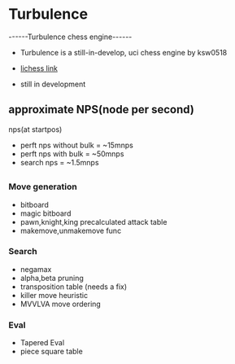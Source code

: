# Turbulence

------Turbulence chess engine------
- Turbulence is a still-in-develop, uci chess engine by ksw0518

- [lichess link](https://lichess.org/@/turbulencebot) 

- still in development

## approximate NPS(node per second)
nps(at startpos)
- perft nps without bulk = ~15mnps
- perft nps with bulk = ~50mnps
- search nps = ~1.5mnps


## <applied techniques>
### Move generation
- bitboard
- magic bitboard
- pawn,knight,king precalculated attack table
- makemove,unmakemove func

### Search
- negamax
- alpha,beta pruning
- transposition table (needs a fix)
- killer move heuristic
- MVVLVA move ordering

### Eval
- Tapered Eval
- piece square table

